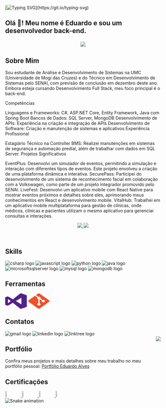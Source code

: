 [![Typing SVG](https://readme-typing-svg.demolab.com/?font=&weight=600&size=30&pause=1000&random=false&width=600&lines=Hello+There!!;Sejam+Bem+-+Vindos(a)+ao+meu+Perfil!)](https://git.io/typing-svg)
<h2 align="left">Olá 👋! Meu nome é Eduardo e sou um desenvolvedor back-end.</h2>

###

<div align="center">
  <img src="https://visitor-badge.laobi.icu/badge?page_id=edualvesgt.edualvesgt&" />
</div>

###
## Sobre Mim

Sou estudante de Análise e Desenvolvimento de Sistemas na UMC (Universidade de Mogi das Cruzes) e do Técnico em Desenvolvimento de Sistemas pelo SENAI, com previsão de conclusão em dezembro deste ano. Embora esteja cursando Desenvolvimento Full Stack, meu foco principal é o back-end.

Competências

Linguagens e Frameworks: C#, ASP.NET Core, Entity Framework, Java com Spring Boot
Bancos de Dados: SQL Server, MongoDB
Desenvolvimento de APIs: Experiência na criação e integração de APIs
Desenvolvimento de Software: Criação e manutenção de sistemas e aplicativos
Experiência Profissional

Estagiário Técnico na Controller BMS: Realizei manutenções em sistemas de segurança e automação predial, além de trabalhar com dados em SQL Server.
Projetos Significativos

EventPlus: Desenvolvi um simulador de eventos, permitindo a simulação e interação com diferentes tipos de eventos. Este projeto envolveu a criação de uma plataforma dinâmica e interativa.
SecurePass: Participei do desenvolvimento de um sistema de reconhecimento facial em colaboração com a Volkswagen, como parte de um projeto integrador promovido pelo SENAI.
LiveFest: Desenvolvi um aplicativo mobile com React Native para mostrar eventos próximos e detalhes sobre eles, aprimorando meus conhecimentos em React e desenvolvimento mobile.
VitalHub: Trabalhei em um aplicativo mobile multiplataforma para gestão de clínicas, onde médicos, clínicas e pacientes utilizam o mesmo aplicativo para gerenciar consultas e interações.


 <p align="center">
<a href="https://github.com/edualvesgt">
  <img height="180em" src="https://github-readme-stats-eight-theta.vercel.app/api?username=edualvesgt&show_icons=true&theme=algolia&include_all_commits=true&count_private=true"/>
  <img height="180em" src="https://github-readme-stats-eight-theta.vercel.app/api/top-langs/?username=edualvesgt&layout=compact&langs_count=8&theme=algolia&include_all_commits=true&count_private=true"/>
</a>
</p>
<div style="display: inline_block"><br>
 
## Skills
<div align="left">
  <img src="https://cdn.jsdelivr.net/gh/devicons/devicon/icons/csharp/csharp-original.svg" height="50" alt="csharp logo"  />
  
  <img src="https://cdn.jsdelivr.net/gh/devicons/devicon/icons/javascript/javascript-original.svg" height="50" alt="javascript logo"  />
  
<!--   <img src="https://cdn.jsdelivr.net/gh/devicons/devicon/icons/typescript/typescript-original.svg" height="30" alt="typescript logo"  />
  <img width="12" /> -->
  <img src="https://cdn.jsdelivr.net/gh/devicons/devicon/icons/python/python-original.svg" height="50" alt="python logo"  />
 
  <img src="https://cdn.jsdelivr.net/gh/devicons/devicon/icons/java/java-original.svg" height="50" alt="java logo"  />
  
  <img src="https://cdn.jsdelivr.net/gh/devicons/devicon/icons/microsoftsqlserver/microsoftsqlserver-plain.svg" height="50" alt="microsoftsqlserver logo"  />
  
  <img src="https://cdn.jsdelivr.net/gh/devicons/devicon/icons/mysql/mysql-original.svg" height="50" alt="mysql logo"  />
  
  <img src="https://cdn.jsdelivr.net/gh/devicons/devicon/icons/mongodb/mongodb-original.svg" height="50" alt="mongodb logo"  />
</div>

  ## Ferramentas
  <img align="center" alt="Dudu-VS" height="50" width="70" src="https://raw.githubusercontent.com/devicons/devicon/master/icons/visualstudio/visualstudio-plain.svg"> 
  <img align="center" alt="Dudu-GIT" height="50" width="70" src="https://raw.githubusercontent.com/devicons/devicon/master/icons/git/git-original.svg"> 
</div>



## Contatos

<div align="left">
  <a href="mailto:dudualvesgt27@gmail.com" style="text-decoration: none;">
    <img src="https://img.shields.io/static/v1?message=Gmail&logo=gmail&label=&color=D14836&logoColor=white&labelColor=&style=for-the-badge" height="35" alt="gmail logo" />
  </a>
  <a href="https://www.linkedin.com/in/eduardo-alves-ara%C3%BAjo-silva-7a20b61ba/" style="text-decoration: none;">
    <img src="https://img.shields.io/static/v1?message=LinkedIn&logo=linkedin&label=&color=0077B5&logoColor=white&labelColor=&style=for-the-badge" height="35" alt="linkedin logo" />
  </a>
  <a href="https://linktr.ee/edualvesgt" style="text-decoration: none;">
    <img src="https://img.shields.io/static/v1?message=Linktree&logo=linktree&label=&color=1de9b6&logoColor=white&labelColor=&style=for-the-badge" height="35" alt="linktree logo" />
  </a>
</div>

<img align="right" height="150" src="https://media1.tenor.com/m/Gb76y7UyVMwAAAAC/sigma.gif" />

## Portfólio

Confira meus projetos e mais detalhes sobre meu trabalho no meu portfólio pessoal: [Portfólio Eduardo Alves](https://edualvesgt.github.io/Portfolio/)

## Certificações
 <a href="https://www.credly.com/earner/earned/badge/53512127-1b36-429c-8b3a-e96d38191f12">
  <img width="10%" height="10%"  src="https://images.credly.com/size/110x110/images/2a6251f2-737b-4bf6-9190-d77570cc76fc/CERT-Fundamentals-Power-Platform.png"/>
 </a>
  <a href="https://www.credly.com/earner/earned/badge/b04c5be7-f403-4b38-aa49-1b578a4d7073">
  <img width="10%" height="10%"  src="https://images.credly.com/size/340x340/images/4136ced8-75d5-4afb-8677-40b6236e2672/azure-ai-fundamentals-600x600.png"/>
 </a>
   <a href="https://www.credly.com/earner/earned/badge/313f6dfc-75ae-4b0d-9dd3-279b2e27af81">
  <img width="10%" height="10%"  src="https://images.credly.com/size/340x340/images/be8fcaeb-c769-4858-b567-ffaaa73ce8cf/image.png"/>
 </a>
  <a href="https://www.credly.com/earner/earned/badge/9ca34acf-b681-4b84-807a-bc9e00df5248">
  <img width="10%" height="10%"  src="https://images.credly.com/size/340x340/images/fc1352af-87fa-4947-ba54-398a0e63322e/security-compliance-and-identity-fundamentals-600x600.png"/>
 </a>
</div>

<br clear="both">

<img src="https://raw.githubusercontent.com/edualvesgt/edualvesgt/output/snake.svg" alt="Snake animation" />
